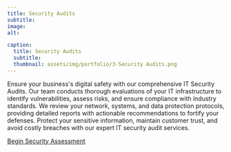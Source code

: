 ```yaml
---
title: Security Audits
subtitle: 
image: 
alt: 

caption:
  title: Security Audits
  subtitle: 
  thumbnail: assets/img/portfolio/3-Security Audits.png
---
```

  Ensure your business's digital safety with our comprehensive IT Security Audits. Our team conducts thorough evaluations of your IT infrastructure to identify vulnerabilities, assess risks, and ensure compliance with industry standards. We review your network, systems, and data protection protocols, providing detailed reports with actionable recommendations to fortify your defenses. Protect your sensitive information, maintain customer trust, and avoid costly breaches with our expert IT security audit services.

<a href="{{ site.baseurl }}/forms/security-audit/" class="btn btn-primary btn-lg">
  Begin Security Assessment
</a>

